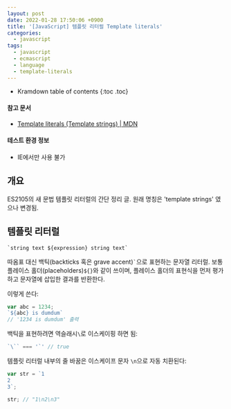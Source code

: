 ```yaml
---
layout: post
date: 2022-01-28 17:50:06 +0900
title: '[JavaScript] 템플릿 리터럴 Template literals'
categories:
  - javascript
tags:
  - javascript
  - ecmascript
  - language
  - template-literals
---
```


* Kramdown table of contents
{:toc .toc}

#### 참고 문서

- [Template literals (Template strings) \| MDN](https://developer.mozilla.org/en-US/docs/Web/JavaScript/Reference/Template_literals)

#### 테스트 환경 정보

- IE에서만 사용 불가


## 개요

ES2105의 새 문법 템플릿 리터럴의 간단 정리 글. 원래 명칭은 'template strings' 였으나 변경됨.


## 템플릿 리터럴

```
`string text ${expression} string text`
```

따옴표 대신 백틱(backticks 혹은 grave accent)``` ` ```으로 표현하는 문자열 리터럴. 보통 플레이스 홀더(placeholders)`${}`와 같이 쓰이며, 플레이스 홀더의 표현식을 먼저 평가하고 문자열에 삽입한 결과를 반환한다.

이렇게 쓴다:

```js
var abc = 1234;
`${abc} is dumdum`
// '1234 is dumdum' 출력
```

백틱을 표현하려면 역슬래시`\`로 이스케이핑 하면 됨:

```js
`\`` === '`' // true
```

템플릿 리터럴 내부의 줄 바꿈은 이스케이프 문자 `\n`으로 자동 치환된다:

```js
var str = `1
2
3`;

str; // "1\n2\n3"
```
